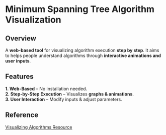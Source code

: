 # Minimum Spanning Tree Algorithm Visualization

## Overview
A **web-based tool** for visualizing algorithm execution **step by step**. It aims to helps people understand algorithms through **interactive animations and user inputs**.

## Features
**1. Web-Based** – No installation needed.  
**2. Step-by-Step Execution** – Visualizes **graphs & animations**.  
**3. User Interaction** – Modify inputs & adjust parameters.  

## Reference  
[Visualizing Algorithms Resource](https://bost.ocks.org/mike/algorithms/)
